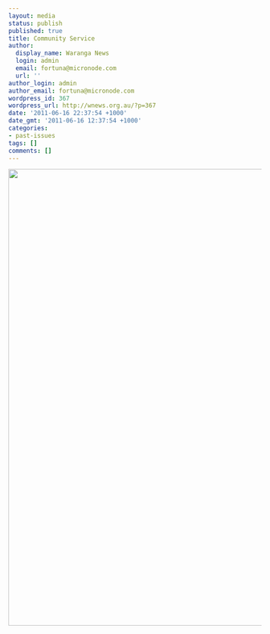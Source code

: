 ```yaml
---
layout: media
status: publish
published: true
title: Community Service
author:
  display_name: Waranga News
  login: admin
  email: fortuna@micronode.com
  url: ''
author_login: admin
author_email: fortuna@micronode.com
wordpress_id: 367
wordpress_url: http://wnews.org.au/?p=367
date: '2011-06-16 22:37:54 +1000'
date_gmt: '2011-06-16 12:37:54 +1000'
categories:
- past-issues
tags: []
comments: []
---
```


<a href="{{ site.url }}/images/2011/06/frontpage-20110616.pdf"><img class="alignnone size-full wp-image-364" title="Front Page - 16 June 2011" src="{{ site.url }}/images/2011/06/frontpage-20110616.png" alt="" width="624" height="907" /></a>
